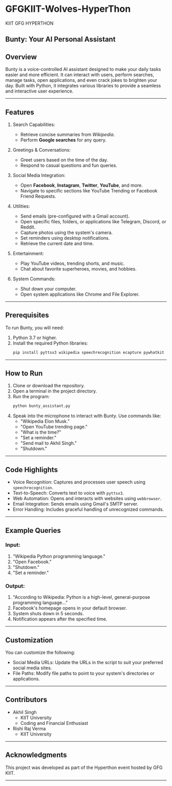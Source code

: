 # GFGKIIT-Wolves-HyperThon
KIIT GFG HYPERTHON
## Bunty: Your AI Personal Assistant

## Overview
Bunty is a voice-controlled AI assistant designed to make your daily tasks easier and more efficient. It can interact with users, perform searches, manage tasks, open applications, and even crack jokes to brighten your day. Built with Python, it integrates various libraries to provide a seamless and interactive user experience.

--- 

## Features
1. Search Capabilities:
   - Retrieve concise summaries from *Wikipedia*.
   - Perform **Google searches** for any query.

2. Greetings & Conversations:
   - Greet users based on the time of the day.
   - Respond to casual questions and fun queries.

3. Social Media Integration:
   - Open **Facebook**, **Instagram**, **Twitter**, **YouTube**, and more.
   - Navigate to specific sections like YouTube Trending or Facebook Friend Requests.

4. Utilities:
   - Send emails (pre-configured with a Gmail account).
   - Open specific files, folders, or applications like Telegram, Discord, or Reddit.
   - Capture photos using the system's camera.
   - Set reminders using desktop notifications.
   - Retrieve the current date and time.

5. Entertainment:
   - Play YouTube videos, trending shorts, and music.
   - Chat about favorite superheroes, movies, and hobbies.

6. System Commands:
   - Shut down your computer.
   - Open system applications like Chrome and File Explorer.

---

## Prerequisites
To run Bunty, you will need:
1. Python 3.7 or higher.
2. Install the required Python libraries:
   ```bash
   pip install pyttsx3 wikipedia speechrecognition ecapture pywhatkit pyautogui win10toast requests bs4
   ```

---

## **How to Run**
1. Clone or download the repository.
2. Open a terminal in the project directory.
3. Run the program:
   ```bash
   python bunty_assistant.py
   ```
5. Speak into the microphone to interact with Bunty. Use commands like:
   - "Wikipedia Elon Musk."
   - "Open YouTube trending page."
   - "What is the time?"
   - "Set a reminder."
   - "Send mail to Akhil Singh."
   - "Shutdown."

---

## Code Highlights
- Voice Recognition: Captures and processes user speech using `speechrecognition`.
- Text-to-Speech: Converts text to voice with `pyttsx3`.
- Web Automation: Opens and interacts with websites using `webbrowser`.
- Email Integration: Sends emails using Gmail's SMTP server.
- Error Handling: Includes graceful handling of unrecognized commands.

---

## Example Queries
### Input:
1. "Wikipedia Python programming language."
2. "Open Facebook."
3. "Shutdown."
4. "Set a reminder."

### Output:
1. "According to Wikipedia: Python is a high-level, general-purpose programming language..."
2. Facebook's homepage opens in your default browser.
3. System shuts down in 5 seconds.
4. Notification appears after the specified time.

---

## Customization
You can customize the following:
- Social Media URLs: Update the URLs in the script to suit your preferred social media sites.
- File Paths: Modify file paths to point to your system's directories or applications.

---

## Contributors
- Akhil Singh
  - KIIT University
  - Coding and Financial Enthusiast
- Rishi Raj Verma
  - KIIT University 

---

## Acknowledgments
This project was developed as part of the Hyperthon event hosted by GFG KIIT.

---
